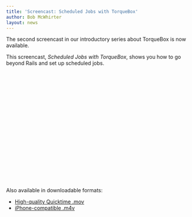 ```yaml
---
title: 'Screencast: Scheduled Jobs with TorqueBox'
author: Bob McWhirter
layout: news
---
```

The second screencast in our introductory series about TorqueBox is now available.

This screencast, _Scheduled Jobs with TorqueBox_, shows you how to go beyond Rails and set up scheduled jobs.

<object width="400" height="300">
  <param name="allowfullscreen" value="true" />
  <param name="allowscriptaccess" value="always" />
  <param name="movie" value="http://vimeo.com/moogaloop.swf?clip_id=4908909&amp;server=vimeo.com&amp;show_title=1&amp;show_byline=1&amp;show_portrait=0&amp;color=&amp;fullscreen=1" /><embed type="application/x-shockwave-flash" width="400" height="300" src="http://vimeo.com/moogaloop.swf?clip_id=4908909&amp;server=vimeo.com&amp;show_title=1&amp;show_byline=1&amp;show_portrait=0&amp;color=&amp;fullscreen=1" allowfullscreen="true" allowscriptaccess="always"></embed>
</object>

Also available in downloadable formats:

* [High-quality Quicktime .mov](http://repository.torquebox.org/screencasts/scheduled-jobs.mov)
* [iPhone-compatible .m4v](http://repository.torquebox.org/screencasts/scheduled-jobs.m4v)

